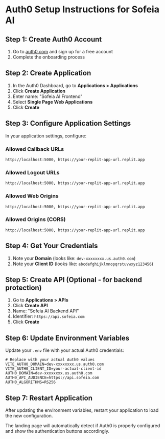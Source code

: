 # Auth0 Setup Instructions for Sofeia AI

## Step 1: Create Auth0 Account
1. Go to [auth0.com](https://auth0.com) and sign up for a free account
2. Complete the onboarding process

## Step 2: Create Application
1. In the Auth0 Dashboard, go to **Applications > Applications**
2. Click **Create Application**
3. Enter name: "Sofeia AI Frontend"
4. Select **Single Page Web Applications**
5. Click **Create**

## Step 3: Configure Application Settings
In your application settings, configure:

### Allowed Callback URLs
```
http://localhost:5000, https://your-replit-app-url.replit.app
```

### Allowed Logout URLs
```
http://localhost:5000, https://your-replit-app-url.replit.app
```

### Allowed Web Origins
```
http://localhost:5000, https://your-replit-app-url.replit.app
```

### Allowed Origins (CORS)
```
http://localhost:5000, https://your-replit-app-url.replit.app
```

## Step 4: Get Your Credentials
1. Note your **Domain** (looks like: `dev-xxxxxxxx.us.auth0.com`)
2. Note your **Client ID** (looks like: `abcdefghijklmnopqrstuvwxyz123456`)

## Step 5: Create API (Optional - for backend protection)
1. Go to **Applications > APIs**
2. Click **Create API**
3. Name: "Sofeia AI Backend API"
4. Identifier: `https://api.sofeia.com`
5. Click **Create**

## Step 6: Update Environment Variables
Update your `.env` file with your actual Auth0 credentials:

```env
# Replace with your actual Auth0 values
VITE_AUTH0_DOMAIN=dev-xxxxxxxx.us.auth0.com
VITE_AUTH0_CLIENT_ID=your-actual-client-id
AUTH0_DOMAIN=dev-xxxxxxxx.us.auth0.com
AUTH0_API_AUDIENCE=https://api.sofeia.com
AUTH0_ALGORITHMS=RS256
```

## Step 7: Restart Application
After updating the environment variables, restart your application to load the new configuration.

The landing page will automatically detect if Auth0 is properly configured and show the authentication buttons accordingly.